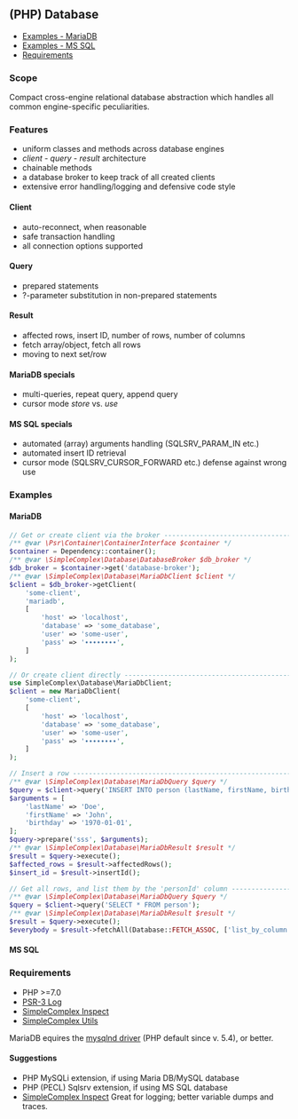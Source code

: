 ## (PHP) Database ##

- [Examples - MariaDB](#mariadb)
- [Examples - MS SQL](#ms-sql)
- [Requirements](#requirements)

### Scope ###

Compact cross-engine relational database abstraction which handles all common engine-specific peculiarities.

### Features ###

- uniform classes and methods across database engines
- _client_ - _query_ - _result_ architecture
- chainable methods
- a database broker to keep track of all created clients
- extensive error handling/logging and defensive code style

#### Client ####
- auto-reconnect, when reasonable
- safe transaction handling
- all connection options supported

#### Query ####
- prepared statements
- ?-parameter substitution in non-prepared statements

#### Result ####
- affected rows, insert ID, number of rows, number of columns
- fetch array/object, fetch all rows
- moving to next set/row

#### MariaDB specials ####
- multi-queries, repeat query, append query
- cursor mode _store_ vs. _use_

#### MS SQL specials ####
- automated (array) arguments handling (SQLSRV_PARAM_IN etc.)
- automated insert ID retrieval
- cursor mode (SQLSRV_CURSOR_FORWARD etc.) defense against wrong use

### Examples ###

#### MariaDB ####

```php
// Get or create client via the broker -----------------------------------------
/** @var \Psr\Container\ContainerInterface $container */
$container = Dependency::container();
/** @var \SimpleComplex\Database\DatabaseBroker $db_broker */
$db_broker = $container->get('database-broker');
/** @var \SimpleComplex\Database\MariaDbClient $client */
$client = $db_broker->getClient(
    'some-client',
    'mariadb',
    [
        'host' => 'localhost',
        'database' => 'some_database',
        'user' => 'some-user',
        'pass' => '∙∙∙∙∙∙∙∙',
    ]
);

// Or create client directly ---------------------------------------------------
use SimpleComplex\Database\MariaDbClient;
$client = new MariaDbClient(
    'some-client',
    [
        'host' => 'localhost',
        'database' => 'some_database',
        'user' => 'some-user',
        'pass' => '∙∙∙∙∙∙∙∙',
    ]
);

// Insert a row ----------------------------------------------------------------
/** @var \SimpleComplex\Database\MariaDbQuery $query */
$query = $client->query('INSERT INTO person (lastName, firstName, birthday) VALUES (?, ?, ?)');
$arguments = [
    'lastName' => 'Doe',
    'firstName' => 'John',
    'birthday' => '1970-01-01',
];
$query->prepare('sss', $arguments);
/** @var \SimpleComplex\Database\MariaDbResult $result */
$result = $query->execute();
$affected_rows = $result->affectedRows();
$insert_id = $result->insertId();

// Get all rows, and list them by the 'personId' column ------------------------
/** @var \SimpleComplex\Database\MariaDbQuery $query */
$query = $client->query('SELECT * FROM person');
/** @var \SimpleComplex\Database\MariaDbResult $result */
$result = $query->execute();
$everybody = $result->fetchAll(Database::FETCH_ASSOC, ['list_by_column' => 'personId']))
```

#### MS SQL ####


### Requirements ###

- PHP >=7.0
- [PSR-3 Log](https://github.com/php-fig/log)
- [SimpleComplex Inspect](https://github.com/simplecomplex/inspect)
- [SimpleComplex Utils](https://github.com/simplecomplex/php-utils)

MariaDB equires the [mysqlnd driver](https://dev.mysql.com/downloads/connector/php-mysqlnd) (PHP default since v. 5.4), or better.

#### Suggestions ####

- PHP MySQLi extension, if using Maria DB/MySQL database
- PHP (PECL) Sqlsrv extension, if using MS SQL database
- [SimpleComplex Inspect](https://github.com/simplecomplex/inspect) Great for logging; better variable dumps and traces.

